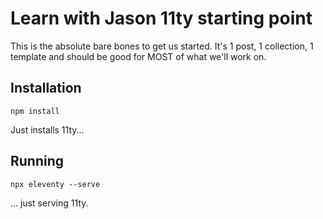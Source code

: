 # Learn with Jason 11ty starting point

This is the absolute bare bones to get us started. It's 1 post, 1 collection, 1 template and should be good for MOST of what we'll work on.

## Installation

```shell
npm install
```

Just installs 11ty...

## Running

```shell
npx eleventy --serve
```
... just serving 11ty.
